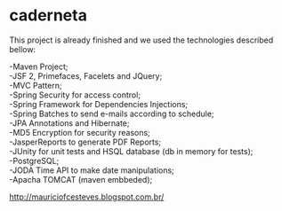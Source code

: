 # caderneta

This project is already finished and we used the technologies described bellow:

-Maven Project;  
-JSF 2, Primefaces, Facelets and JQuery;  
-MVC Pattern;  
-Spring Security for access control;  
-Spring Framework for Dependencies Injections;  
-Spring Batches to send e-mails according to schedule;  
-JPA Annotations and Hibernate;  
-MD5 Encryption for security reasons;  
-JasperReports to generate PDF Reports;  
-JUnity for unit tests and HSQL database (db in memory for tests);  
-PostgreSQL;  
-JODA Time API to make date manipulations;  
-Apacha TOMCAT (maven embbeded);  
  
http://mauriciofcesteves.blogspot.com.br/
